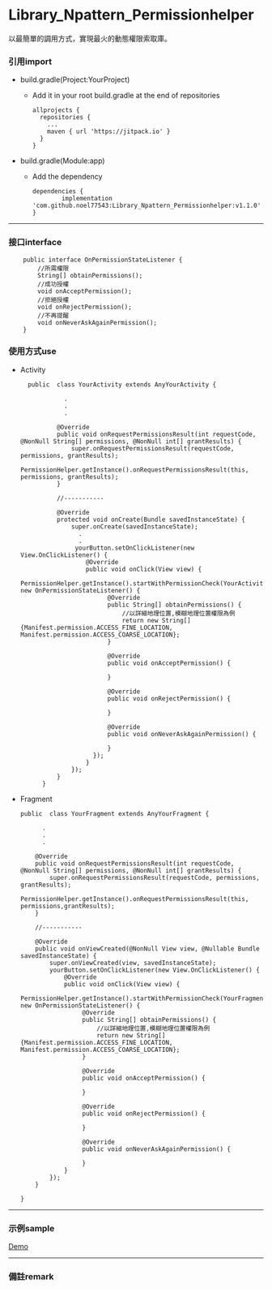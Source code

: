 # Library_Npattern_Permissionhelper
以最簡單的調用方式，實現最火的動態權限索取庫。



### 引用import
- build.gradle(Project:YourProject)
  - Add it in your root build.gradle at the end of repositories

        allprojects {
          repositories {
            ...
            maven { url 'https://jitpack.io' }
          }
        }
    
    
- build.gradle(Module:app)
  - Add the dependency
  
        dependencies {
                implementation 'com.github.noel77543:Library_Npattern_Permissionhelper:v1.1.0'
        }

---

### 接口interface

        public interface OnPermissionStateListener {
            //所需權限
            String[] obtainPermissions();
            //成功授權
            void onAcceptPermission();
            //拒絕授權
            void onRejectPermission();
            //不再提醒
            void onNeverAskAgainPermission();
        }


### 使用方式use
- Activity
        
        public  class YourActivity extends AnyYourActivity {

                  .
                  .
                  .

                @Override
                public void onRequestPermissionsResult(int requestCode, @NonNull String[] permissions, @NonNull int[] grantResults) {
                    super.onRequestPermissionsResult(requestCode, permissions, grantResults);
                    PermissionHelper.getInstance().onRequestPermissionsResult(this, permissions, grantResults);
                }

                //-----------

                @Override
                protected void onCreate(Bundle savedInstanceState) {
                    super.onCreate(savedInstanceState);
                      .
                      .
                     yourButton.setOnClickListener(new View.OnClickListener() {
                        @Override
                        public void onClick(View view) {
                            PermissionHelper.getInstance().startWithPermissionCheck(YourActivity.this, new OnPermissionStateListener() {
                              @Override
                              public String[] obtainPermissions() {
                                  //以詳細地理位置,模糊地理位置權限為例
                                  return new String[]{Manifest.permission.ACCESS_FINE_LOCATION, Manifest.permission.ACCESS_COARSE_LOCATION};
                              }
                             
                              @Override
                              public void onAcceptPermission() {
                                  
                              }

                              @Override
                              public void onRejectPermission() {
                                   
                              }

                              @Override
                              public void onNeverAskAgainPermission() {
                                  
                              }
                          });
                        }
                    });
                }
            }



- Fragment
    
      public  class YourFragment extends AnyYourFragment {

            .
            .
            .
          
          @Override
          public void onRequestPermissionsResult(int requestCode, @NonNull String[] permissions, @NonNull int[] grantResults) {
              super.onRequestPermissionsResult(requestCode, permissions, grantResults);
              PermissionHelper.getInstance().onRequestPermissionsResult(this, permissions,grantResults);
          }
          
          //-----------
          
          @Override
          public void onViewCreated(@NonNull View view, @Nullable Bundle savedInstanceState) {
              super.onViewCreated(view, savedInstanceState);
              yourButton.setOnClickListener(new View.OnClickListener() {
                  @Override
                  public void onClick(View view) {
                     PermissionHelper.getInstance().startWithPermissionCheck(YourFragment.this, new OnPermissionStateListener() {
                       @Override
                       public String[] obtainPermissions() {
                           //以詳細地理位置,模糊地理位置權限為例
                           return new String[]{Manifest.permission.ACCESS_FINE_LOCATION, Manifest.permission.ACCESS_COARSE_LOCATION};
                       }
                      
                       @Override
                       public void onAcceptPermission() {
                           
                       }

                       @Override
                       public void onRejectPermission() {
                            
                       }

                       @Override
                       public void onNeverAskAgainPermission() {
                           
                       }
                  }
              });
          } 

      }



---

### 示例sample

[Demo](https://github.com/noel77543/Demo_PermissionHelper)


---

### 備註remark


